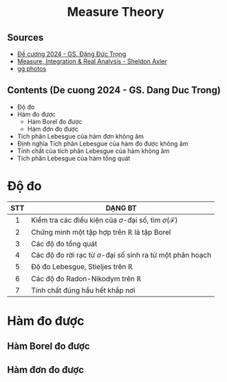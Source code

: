 ## <h1 style="text-align: center;">Measure Theory</h1>

## Sources

- [Đề cương 2024 - GS. Đặng Đức Trọng](https://drive.google.com/file/d/180SwH5S6THTLhL5xNnh05XTHMjtBCdmd/view?usp=share_link)
- [Measure, Integration & Real Analysis - Sheldon Axler](https://drive.google.com/file/d/1ildcGrwgloX0shIJj01HxF-E5tsYblSj/view?usp=share_link)
- [gg photos](https://photos.app.goo.gl/sxCG5o6BW34UwoQX8)

## Contents (De cuong 2024 - GS. Dang Duc Trong)

- Độ đo
- Hàm đo được
    - Hàm Borel đo được
    - Hàm đơn đo được
- Tích phân Lebesgue của hàm đơn không âm
- Định nghĩa Tích phân Lebesgue của hàm đo được không âm
- Tính chất của tích phân Lebesgue của hàm không âm
- Tích phân Lebesgue của hàm tổng quát

# Độ đo

| STT | DẠNG BT |
| :-----------: | ----------- |
| 1 | Kiểm tra các điều kiện của $\sigma$-đại số, tìm $\sigma(\mathcal{F})$ |
| 2 | Chứng minh một tập hợp trên $\mathbb{R}$ là tập Borel |
| 3 | Các độ đo tổng quát |
| 4 | Các độ đo rời rạc từ $\sigma$-đại số sinh ra từ một phân hoạch |
| 5 | Độ đo Lebesgue, Stieljes trên $\mathbb{R}$ |
| 6 | Các độ đo Radon-Nikodym trên $\mathbb{R}$ |
| 7 | Tính chất đúng hầu hết khắp nơi |

# Hàm đo được
## Hàm Borel đo được
## Hàm đơn đo được